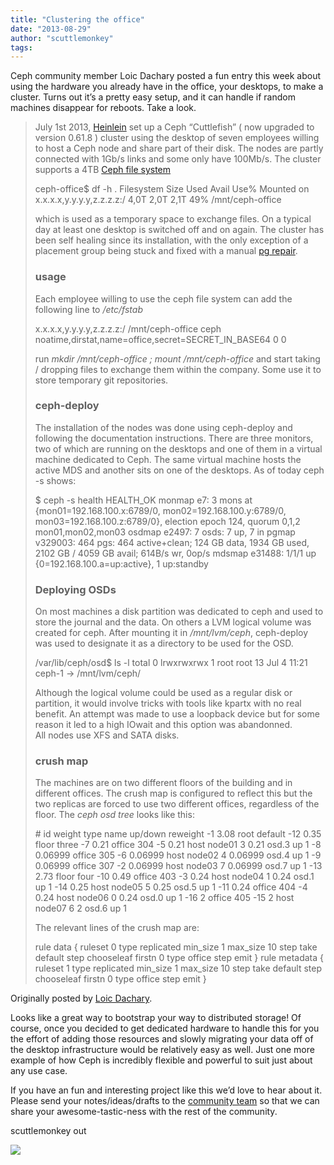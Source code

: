 ```yaml
---
title: "Clustering the office"
date: "2013-08-29"
author: "scuttlemonkey"
tags: 
---
```


Ceph community member Loic Dachary posted a fun entry this week about using the hardware you already have in the office, your desktops, to make a cluster. Turns out it’s a pretty easy setup, and it can handle if random machines disappear for reboots. Take a look.

> July 1st 2013, [Heinlein](http://www.heinlein-support.de/) set up a Ceph “Cuttlefish” ( now upgraded to version 0.61.8 ) cluster using the desktop of seven employees willing to host a Ceph node and share part of their disk. The nodes are partly connected with 1Gb/s links and some only have 100Mb/s. The cluster supports a 4TB [Ceph file system](http://ceph.com/docs/next/cephfs/)
> 
> ceph-office$ df -h .
> Filesystem                 Size  Used Avail Use% Mounted on
> x.x.x.x,y.y.y.y,z.z.z.z:/  4,0T  2,0T  2,1T  49% /mnt/ceph-office
> 
> which is used as a temporary space to exchange files. On a typical day at least one desktop is switched off and on again. The cluster has been self healing since its installation, with the only exception of a placement group being stuck and fixed with a manual [pg repair](http://ceph.com/docs/master/rados/operations/control/#osd-subsystem).
> 
> ### usage
> 
> Each employee willing to use the ceph file system can add the following line to _/etc/fstab_
> 
> x.x.x.x,y.y.y.y,z.z.z.z:/ /mnt/ceph-office ceph 
>     noatime,dirstat,name=office,secret=SECRET\_IN\_BASE64 0 0
> 
> run _mkdir /mnt/ceph-office ; mount /mnt/ceph-office_ and start taking / dropping files to exchange them within the company. Some use it to store temporary git repositories.
> 
> ### ceph-deploy
> 
> The installation of the nodes was done using ceph-deploy and following the documentation instructions. There are three monitors, two of which are running on the desktops and one of them in a virtual machine dedicated to Ceph. The same virtual machine hosts the active MDS and another sits on one of the desktops. As of today ceph -s shows:
> 
> $ ceph -s
>    health HEALTH\_OK
>    monmap e7: 3 mons at {mon01=192.168.100.x:6789/0,
>                                       mon02=192.168.100.y:6789/0,
>                                       mon03=192.168.100.z:6789/0}, 
>    election epoch 124, quorum 0,1,2 mon01,mon02,mon03
>    osdmap e2497: 7 osds: 7 up, 7 in
>     pgmap v329003: 464 pgs: 464 active+clean; 124 GB data, 
>                 1934 GB used, 
>                 2102 GB / 4059 GB avail; 614B/s wr, 0op/s
>    mdsmap e31488: 1/1/1 up {0=192.168.100.a=up:active}, 1 up:standby
> 
> ### Deploying OSDs
> 
> On most machines a disk partition was dedicated to ceph and used to store the journal and the data. On others a LVM logical volume was created for ceph. After mounting it in _/mnt/lvm/ceph_, ceph-deploy was used to designate it as a directory to be used for the OSD.
> 
> /var/lib/ceph/osd$ ls -l
> total 0
> lrwxrwxrwx 1 root root 13 Jul  4 11:21 ceph-1 -> /mnt/lvm/ceph/
> 
> Although the logical volume could be used as a regular disk or partition, it would involve tricks with tools like kpartx with no real benefit. An attempt was made to use a loopback device but for some reason it led to a high IOwait and this option was abandonned.  
> All nodes use XFS and SATA disks.
> 
> ### crush map
> 
> The machines are on two different floors of the building and in different offices. The crush map is configured to reflect this but the two replicas are forced to use two different offices, regardless of the floor. The _ceph osd tree_ looks like this:
> 
> \# id	weight	type name	up/down	reweight
> -1	3.08	root default
> -12	0.35		floor three
> -7	0.21			office 304
> -5	0.21				host node01
> 3	0.21					osd.3	up	1
> -8	0.06999			office 305
> -6	0.06999				host node02
> 4	0.06999					osd.4	up	1
> -9	0.06999			office 307
> -2	0.06999				host node03
> 7	0.06999					osd.7	up	1
> -13	2.73		floor four
> -10	0.49			office 403
> -3	0.24				host node04
> 1	0.24					osd.1	up	1
> -14	0.25				host node05
> 5	0.25					osd.5	up	1
> -11	0.24			office 404
> -4	0.24				host node06
> 0	0.24					osd.0	up	1
> -16	2			office 405
> -15	2				host node07
> 6	2					osd.6	up	1
> 
> The relevant lines of the crush map are:
> 
> rule data {
> 	ruleset 0
> 	type replicated
> 	min\_size 1
> 	max\_size 10
> 	step take default
> 	step chooseleaf firstn 0 type office
> 	step emit
> }
> rule metadata {
> 	ruleset 1
> 	type replicated
> 	min\_size 1
> 	max\_size 10
> 	step take default
> 	step chooseleaf firstn 0 type office
> 	step emit
> }

Originally posted by [Loic Dachary](http://dachary.org/?p=2269).

Looks like a great way to bootstrap your way to distributed storage! Of course, once you decided to get dedicated hardware to handle this for you the effort of adding those resources and slowly migrating your data off of the desktop infrastructure would be relatively easy as well. Just one more example of how Ceph is incredibly flexible and powerful to suit just about any use case.

If you have an fun and interesting project like this we’d love to hear about it. Please send your notes/ideas/drafts to the [community team](mailto:community@inktank.com) so that we can share your awesome-tastic-ness with the rest of the community.

scuttlemonkey out

![](http://track.hubspot.com/__ptq.gif?a=268973&k=14&bu=http://ceph.com&r=http://ceph.com/user-story/clustering-the-office/&bvt=rss&p=wordpress)
